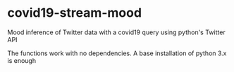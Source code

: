 # covid19-stream-mood
Mood inference of Twitter data with a covid19 query using python's Twitter API

The functions work with no dependencies. A base installation of python 3.x is enough
